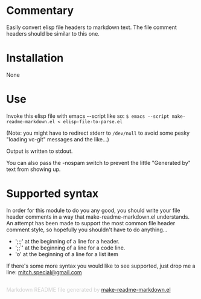 Commentary
==========

Easily convert elisp file headers to markdown text. The file
comment headers should be similar to this one.

Installation
============

None

Use
===

Invoke this elisp file with emacs --script like so:
    `$ emacs --script make-readme-markdown.el < elisp-file-to-parse.el`

(Note: you might have to redirect stderr to `/dev/null` to avoid
some pesky "loading vc-git" messages and the like...)

Output is written to stdout.

You can also pass the -nospam switch to prevent the little
"Generated by" text from showing up.

Supported syntax
================

In order for this module to do you any good, you should write your
file header comments in a way that make-readme-markdown.el
understands. An attempt has been made to support the most common
file header comment style, so hopefully you shouldn't have to do
anything...

* ';;;' at the beginning of a line for a header.
* ';;`' at the beginning of a line for a code line.
* 'o' at the beginning of a line for a list item

If there's some more syntax you would like to see supported, just
drop me a line: mitch.special@gmail.com

<div style="padding-top:15px;color: #d0d0d0;">
Markdown README file generated by
<a href="https://github.com/mgalgs/make-readme-markdown">make-readme-markdown.el</a>
</div>
